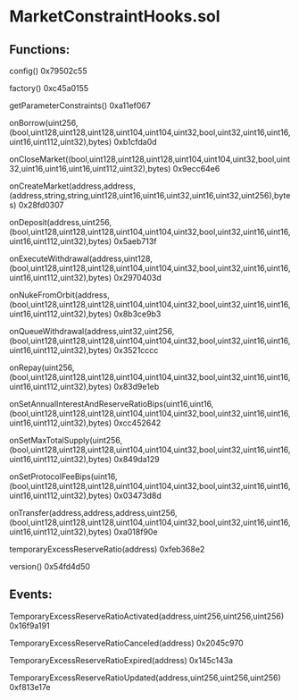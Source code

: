 # MarketConstraintHooks.sol

## Functions:

config() 0x79502c55

factory() 0xc45a0155

getParameterConstraints() 0xa11ef067

onBorrow(uint256,(bool,uint128,uint128,uint128,uint104,uint104,uint32,bool,uint32,uint16,uint16,uint16,uint112,uint32),bytes) 0xb1cfda0d

onCloseMarket((bool,uint128,uint128,uint128,uint104,uint104,uint32,bool,uint32,uint16,uint16,uint16,uint112,uint32),bytes) 0x9ecc64e6

onCreateMarket(address,address,(address,string,string,uint128,uint16,uint16,uint32,uint16,uint32,uint256),bytes) 0x28fd0307

onDeposit(address,uint256,(bool,uint128,uint128,uint128,uint104,uint104,uint32,bool,uint32,uint16,uint16,uint16,uint112,uint32),bytes) 0x5aeb713f

onExecuteWithdrawal(address,uint128,(bool,uint128,uint128,uint128,uint104,uint104,uint32,bool,uint32,uint16,uint16,uint16,uint112,uint32),bytes) 0x2970403d

onNukeFromOrbit(address,(bool,uint128,uint128,uint128,uint104,uint104,uint32,bool,uint32,uint16,uint16,uint16,uint112,uint32),bytes) 0x8b3ce9b3

onQueueWithdrawal(address,uint32,uint256,(bool,uint128,uint128,uint128,uint104,uint104,uint32,bool,uint32,uint16,uint16,uint16,uint112,uint32),bytes) 0x3521cccc

onRepay(uint256,(bool,uint128,uint128,uint128,uint104,uint104,uint32,bool,uint32,uint16,uint16,uint16,uint112,uint32),bytes) 0x83d9e1eb

onSetAnnualInterestAndReserveRatioBips(uint16,uint16,(bool,uint128,uint128,uint128,uint104,uint104,uint32,bool,uint32,uint16,uint16,uint16,uint112,uint32),bytes) 0xcc452642

onSetMaxTotalSupply(uint256,(bool,uint128,uint128,uint128,uint104,uint104,uint32,bool,uint32,uint16,uint16,uint16,uint112,uint32),bytes) 0x849da129

onSetProtocolFeeBips(uint16,(bool,uint128,uint128,uint128,uint104,uint104,uint32,bool,uint32,uint16,uint16,uint16,uint112,uint32),bytes) 0x03473d8d

onTransfer(address,address,address,uint256,(bool,uint128,uint128,uint128,uint104,uint104,uint32,bool,uint32,uint16,uint16,uint16,uint112,uint32),bytes) 0xa018f90e

temporaryExcessReserveRatio(address) 0xfeb368e2

version() 0x54fd4d50

## Events:

TemporaryExcessReserveRatioActivated(address,uint256,uint256,uint256) 0x16f9a191

TemporaryExcessReserveRatioCanceled(address) 0x2045c970

TemporaryExcessReserveRatioExpired(address) 0x145c143a

TemporaryExcessReserveRatioUpdated(address,uint256,uint256,uint256) 0xf813e17e
